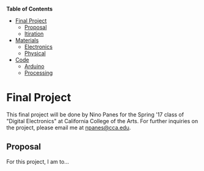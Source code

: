 **Table of Contents**  
- [Final Project](#)
	- [Proposal](#)
	- [Itiration](#)
- [Materials](#)
	- [Electronics](#)
	- [Physical](#)
- [Code](#)
	- [Arduino](#)
	- [Processing](#)
	


# Final Project 
This final project will be done by Nino Panes for the Spring '17 class of "Digital Electronics" at California College of the Arts.
For further inquiries on the project, please email me at npanes@cca.edu.

## Proposal
For this project, I am to...
